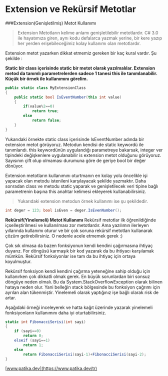 # Extension ve Rekürsif Metotlar
###Extension(Genişletilmiş) Metot Kullanımı

> Extension Metotların kelime anlamı genişletilebilir metotlardır. C# 3.0 ile hayatımıza giren, aynı kodu defalarca yazmak yerine, bir kere yazıp her yerden erişebileceğimiz kolay kullanımı olan metotlardır.

Extension metot yazarken dikkat etmemiz gereken bir kaç kural vardır. Şu şekilde :

**Static bir class içerisinde static bir metot olarak yazılmalılar.
Extension metod da tanımlı parametrelerden sadece 1 tanesi this ile tanımlanabilir.
Küçük bir örnek ile kullanımını görelim.**

```csharp
public static class MyExtensionClass
{
    public static bool IsEventNumber(this int value)
    {
        if(value%2==0)
            return true;
        else
            return false;
    }
}

```
Yukarıdaki örnekte static class içerisinde IsEventNumber adında bir extension metot görüyoruz. Metodun kendisi de static keywordü ile tanımlandı. this keywordünün uygulandığı parametreye bakarsak, integer ver tipindeki değişkenlere uygulanabilir is extension metot olduğunu görüyoruz. Sayısının çift olup olmaması durumuna göre de geriye bool bir değer dönüyor.

Extension metotların kullanımını oturtmanın en kolay yolu öncelikle işi yapacak olan metodu istenileni karşılayacak şekilde yazmaktır. Daha sonradan class ve metodu static yaparak ve genişletilecek veri tipine bağlı parametrenin başına this anahtar kelimesi ekleyerek kullanabilirsiniz.

>Yukarıdaki extension metodun örnek kullanımı ise şu şekildedir.
```csharp
int deger = 123; bool isEven = deger.IsEvenNumber();
```

**Rekürsif(Yinelemeli) Metot Kullanımı**
Rekürsif metotlar ilk öğrenildiğinde içselleştirilmesi ve kullanılması zor metotlardır. Ama yazılımın ilerleyen yıllarında kullanımı oturur ve bir çok soruna rekürsif metotları kullanarak çözüm getirebilirsiniz. O nedenle acele etmemek gerek :)

Çok sık olmasa da bazen fonksiyonun kendi kendini çağırmasına ihtiyaç duyarız. For döngüsü karmaşık bir kod yazarak da bu ihtiyacı karşılamak mümkün. Rekürsif fonksiyonlar ise tam da bu ihtiyaç için ortaya koyulmuştur.

Rekürsif fonksiyon kendi kendini çağırma yeteneğine sahip olduğu için kullanırken çok dikkatli olmak gerek. En büyük sorunlardan biri sonsuz döngüye neden olmalı. Bu da System.StackOverflowException olarak bilinen hataya neden olur. Yani belleğin stack bölgesinde bu fonksiyon çağrımı için ayrılan alan tükenmiştir. Yinelemeli olarak yaptığınız işe bağlı olarak risk de artar.

Aşağıdaki örneği inceleyerek ve hatta kağıt üzerinde yazarak yinelemeli fonksiyonların kullanımını daha iyi oturtabilirsiniz.

```csharp
static int FibonacciSerisi(int sayi)
{  
    if (sayi==0)
        return 0;
    elseif (sayi==1)
        return 1;
    else
        return FibonacciSerisi(sayi-1)+FibonacciSerisi(sayi-2);
}
```

[www.patika.dev](https://www.patika.dev/tr)
